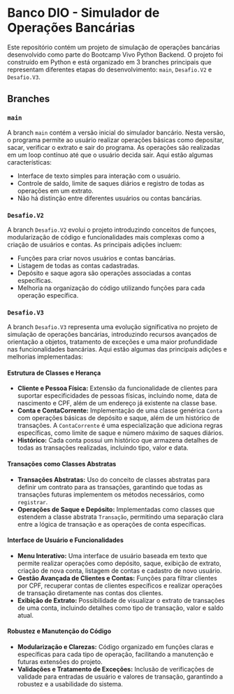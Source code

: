 # Banco DIO - Simulador de Operações Bancárias

Este repositório contém um projeto de simulação de operações bancárias desenvolvido como parte do Bootcamp Vivo Python Backend. O projeto foi construído em Python e está organizado em 3 branches principais que representam diferentes etapas do desenvolvimento: `main`, `Desafio.V2` e  `Desafio.V3`.

## Branches

### `main`

A branch `main` contém a versão inicial do simulador bancário. Nesta versão, o programa permite ao usuário realizar operações básicas como depositar, sacar, verificar o extrato e sair do programa. As operações são realizadas em um loop contínuo até que o usuário decida sair. Aqui estão algumas características:

- Interface de texto simples para interação com o usuário.
- Controle de saldo, limite de saques diários e registro de todas as operações em um extrato.
- Não há distinção entre diferentes usuários ou contas bancárias.

### `Desafio.V2`

A branch `Desafio.V2` evolui o projeto introduzindo conceitos de funçoes, modularização de código e funcionalidades mais complexas como a criação de usuários e contas. As principais adições incluem:

- Funções para criar novos usuários e contas bancárias.
- Listagem de todas as contas cadastradas.
- Depósito e saque agora são operações associadas a contas específicas.
- Melhoria na organização do código utilizando funções para cada operação específica.

### `Desafio.V3`

A branch `Desafio.V3` representa uma evolução significativa no projeto de simulação de operações bancárias, introduzindo recursos avançados de orientação a objetos, tratamento de exceções e uma maior profundidade nas funcionalidades bancárias. Aqui estão algumas das principais adições e melhorias implementadas:

#### Estrutura de Classes e Herança

- **Cliente e Pessoa Física:** Extensão da funcionalidade de clientes para suportar especificidades de pessoas físicas, incluindo nome, data de nascimento e CPF, além de um endereço já existente na classe base.
- **Conta e ContaCorrente:** Implementação de uma classe genérica `Conta` com operações básicas de depósito e saque, além de um histórico de transações. A `ContaCorrente` é uma especialização que adiciona regras específicas, como limite de saque e número máximo de saques diários.
- **Histórico:** Cada conta possui um histórico que armazena detalhes de todas as transações realizadas, incluindo tipo, valor e data.

#### Transações como Classes Abstratas

- **Transações Abstratas:** Uso do conceito de classes abstratas para definir um contrato para as transações, garantindo que todas as transações futuras implementem os métodos necessários, como `registrar`.
- **Operações de Saque e Depósito:** Implementadas como classes que estendem a classe abstrata `Transação`, permitindo uma separação clara entre a lógica de transação e as operações de conta específicas.

#### Interface de Usuário e Funcionalidades

- **Menu Interativo:** Uma interface de usuário baseada em texto que permite realizar operações como depósito, saque, exibição de extrato, criação de nova conta, listagem de contas e cadastro de novo usuário.
- **Gestão Avançada de Clientes e Contas:** Funções para filtrar clientes por CPF, recuperar contas de clientes específicos e realizar operações de transação diretamente nas contas dos clientes.
- **Exibição de Extrato:** Possibilidade de visualizar o extrato de transações de uma conta, incluindo detalhes como tipo de transação, valor e saldo atual.

#### Robustez e Manutenção do Código

- **Modularização e Clarezas:** Código organizado em funções claras e específicas para cada tipo de operação, facilitando a manutenção e futuras extensões do projeto.
- **Validações e Tratamento de Exceções:** Inclusão de verificações de validade para entradas de usuário e valores de transação, garantindo a robustez e a usabilidade do sistema.

